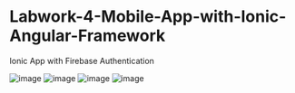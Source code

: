 # Labwork-4-Mobile-App-with-Ionic-Angular-Framework </br>
Ionic App with Firebase Authentication

![image](https://user-images.githubusercontent.com/98818779/229325418-500ad6ba-49da-47ca-bed5-171d271b3403.png)
![image](https://user-images.githubusercontent.com/98818779/229325432-9cd92423-2117-483d-98cc-80455133617f.png)
![image](https://user-images.githubusercontent.com/98818779/229325456-912d1c0e-49cc-413f-b02e-877aeda01262.png)
![image](https://user-images.githubusercontent.com/98818779/229325474-06920bf8-fac0-486a-be84-ed2ee084cf17.png)

